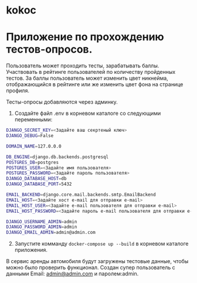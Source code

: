 # kokoc
<h1>Приложение по прохождению тестов-опросов.</h1>

Пользователь может проходить тесты, зарабатывать баллы. Участвовать в 
рейтинге пользователей по количеству пройденных тестов.
За баллы пользователь может изменить цвет никнейма, отображающийся в рейтинге
или же изменить цвет фона на странице профиля.

Тесты-опросы добавляются через админку.

1. Создайте файл .env в корневом каталоге со следующими переменными:
```bash
DJANGO_SECRET_KEY=<Задайте ваш секртеный ключ>
DJANGO_DEBUG=False

DOMAIN_NAME=127.0.0.0

DB_ENGINE=django.db.backends.postgresql
POSTGRES_DB=postgres
POSTGRES_USER=<Задайте имя пользователя>
POSTGRES_PASSWORD=<Задайте пароль пользователя>
DJANGO_DATABASE_HOST=db
DJANGO_DATABASE_PORT=5432

EMAIL_BACKEND=django.core.mail.backends.smtp.EmailBackend
EMAIL_HOST=<Задайте хост e-mail для отправки e-mail>
EMAIL_HOST_USER=<Задайте e-mail пользователя для отправки e-mail>
EMAIL_HOST_PASSWORD=<Задайте пароль e-mail пользователя для отправки e-mail>

DJANGO_USERNAME_ADMIN=admin
DJANGO_PASSWORD_ADMIN=admin
DJANGO_EMAIL_ADMIN=admin@admin.com
```
2. Запустите комманду ```docker-compose up --build``` в корневом каталоге приложения.

В сервис аренды автомобиля будут загружены тестовые данные, 
чтобы можно было проверить функционал.
Создан супер пользователь с данными Email: admin@admin.com и паролем:admin.